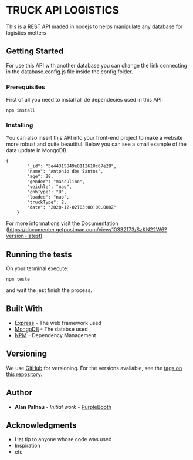 # TRUCK API LOGISTICS

This is a REST API maded in nodejs to helps manipulate any database for logistics metters

## Getting Started

For use this API with another database you can change the link connecting in the database.config.js file inside the config folder.

### Prerequisites

First of all you need to install all de dependecies used in this API:
```
npm install
```

### Installing

You can also insert this API into your front-end project to make a website more robust and quite beautiful.
Below you can see a small example of the data update in MongoDB.

```
{
        "_id": "5e44315849e8112610c67e28",
        "name": "Antonio dos Santos",
        "age": 28,
        "gender": "masculino",
        "veichle": "nao",
        "cnhType": "D",
        "loaded": "nao",
        "truckType": 2,
        "date": "2020-12-02T03:00:00.000Z"
    }
```
For more informations visit the Documentation (https://documenter.getpostman.com/view/10332173/SzKN22W6?version=latest).

## Running the tests

On your terminal execute:

```
npm teste
```
and wait the jest finish the process.

## Built With

* [Express](http://expressjs.com/) - The web framework used
* [MongoDB](https://www.mongodb.com/) - The databse used
* [NPM](https://www.npmjs.com/) - Dependency Management

## Versioning

We use [GitHub](https://github.com/) for versioning. For the versions available, see the [tags on this repository](https://github.com/palhau/truck-api-logistics/commits/master). 

## Author

* **Alan Palhau** - *Initial work* - [PurpleBooth](https://github.com/palhau)

## Acknowledgments

* Hat tip to anyone whose code was used
* Inspiration
* etc
